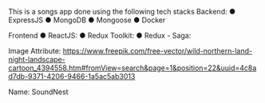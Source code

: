 This is a songs app done using the following tech stacks
Backend:
● ExpressJS
● MongoDB
● Mongoose
● Docker

Frontend
● ReactJS:
● Redux Toolkit:
● Redux - Saga:

Image Attribute: https://www.freepik.com/free-vector/wild-northern-land-night-landscape-cartoon_4394558.htm#fromView=search&page=1&position=22&uuid=4c8ad7db-9371-4206-9466-1a5ac5ab3013

Name: SoundNest
